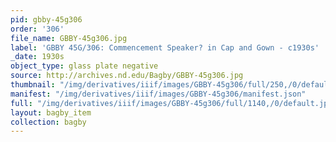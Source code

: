 ```yaml
---
pid: gbby-45g306
order: '306'
file_name: GBBY-45g306.jpg
label: 'GBBY 45G/306: Commencement Speaker? in Cap and Gown - c1930s'
_date: 1930s
object_type: glass plate negative
source: http://archives.nd.edu/Bagby/GBBY-45g306.jpg
thumbnail: "/img/derivatives/iiif/images/GBBY-45g306/full/250,/0/default.jpg"
manifest: "/img/derivatives/iiif/images/GBBY-45g306/manifest.json"
full: "/img/derivatives/iiif/images/GBBY-45g306/full/1140,/0/default.jpg"
layout: bagby_item
collection: bagby
---
```

